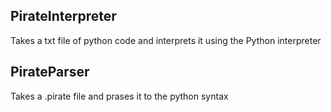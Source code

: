 ## PirateInterpreter
Takes a txt file of python code and interprets it using the Python interpreter

## PirateParser
Takes a .pirate file and prases it to the python syntax

